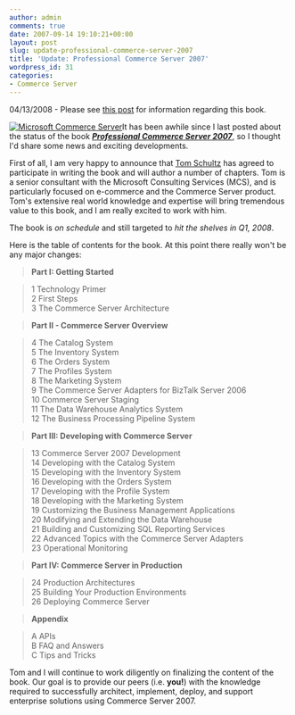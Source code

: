 ```yaml
---
author: admin
comments: true
date: 2007-09-14 19:10:21+00:00
layout: post
slug: update-professional-commerce-server-2007
title: 'Update: Professional Commerce Server 2007'
wordpress_id: 31
categories:
- Commerce Server
---
```


04/13/2008 - Please see [this post](http://www.wadewegner.com/2008/04/13/UpdateOnTheCommerceServerBook.aspx) for information regarding this book.




[![Microsoft Commerce Server](http://images.wadewegner.com/wordpress/content/binary/WindowsLiveWriter/UpdateProfessionalCommerceServer2007_B4AA/CS2007_thumb.png)](http://images.wadewegner.com/wordpress/content/binary/WindowsLiveWriter/UpdateProfessionalCommerceServer2007_B4AA/CS2007_2.png)It has been awhile since I last posted about the status of the book **_[Professional Commerce Server 2007](http://www.wadewegner.com/2007/03/13/ProfessionalCommerceServer2007.aspx)_**, so I thought I'd share some news and exciting developments. 




First of all, I am very happy to announce that [Tom Schultz](http://blogs.msdn.com/tschultz/) has agreed to participate in writing the book and will author a number of chapters. Tom is a senior consultant with the Microsoft Consulting Services (MCS), and is particularly focused on e-commerce and the Commerce Server product. Tom's extensive real world knowledge and expertise will bring tremendous value to this book, and I am really excited to work with him.




The book is _on schedule_ and still targeted to _hit the shelves in Q1, 2008_.




Here is the table of contents for the book. At this point there really won't be any major changes:




> 

> 
> **Part I: Getting Started**
> 
> 

> 
> 1 Technology Primer  
2 First Steps  
3 The Commerce Server Architecture

> 
> **Part II - Commerce Server Overview**

> 
> 4 The Catalog System  
5 The Inventory System  
6 The Orders System  
7 The Profiles System  
8 The Marketing System  
9 The Commerce Server Adapters for BizTalk Server 2006  
10 Commerce Server Staging  
11 The Data Warehouse Analytics System  
12 The Business Processing Pipeline System

> 
> **Part III: Developing with Commerce Server**

> 
> 13 Commerce Server 2007 Development  
14 Developing with the Catalog System  
15 Developing with the Inventory System  
16 Developing with the Orders System  
17 Developing with the Profile System  
18 Developing with the Marketing System  
19 Customizing the Business Management Applications  
20 Modifying and Extending the Data Warehouse  
21 Building and Customizing SQL Reporting Services  
22 Advanced Topics with the Commerce Server Adapters  
23 Operational Monitoring

> 
> **Part IV: Commerce Server in Production**

> 
> 24 Production Architectures  
25 Building Your Production Environments  
26 Deploying Commerce Server

> 
> **Appendix**

> 
> A APIs  
B FAQ and Answers  
C Tips and Tricks




Tom and I will continue to work diligently on finalizing the content of the book. Our goal is to provide our peers (i.e. **you!**) with the knowledge required to successfully architect, implement, deploy, and support enterprise solutions using Commerce Server 2007.

